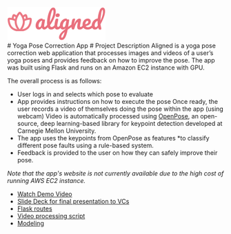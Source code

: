 
<div align="left">
    <img src="code/aligned/app/static/images/logo.svg",style="height:50px;"> 
</div>
# Yoga Pose Correction App
# Project Description
Aligned is a yoga pose correction web application that processes images and videos of a user’s yoga poses and provides feedback on how to improve the pose. The app was built using Flask and runs on an Amazon EC2 instance with GPU.

The overall process is as follows:

* User logs in and selects which pose to evaluate
* App provides instructions on how to execute the pose
Once ready, the user records a video of themselves doing the pose within the app (using webcam)
Video is automatically processed using [OpenPose](https://github.com/CMU-Perceptual-Computing-Lab/openpose), an open-source, deep learning-based library for keypoint detection developed at Carnegie Mellon University.
* The app uses the keypoints from OpenPose as features *to classify different pose faults using a rule-based system.
* Feedback is provided to the user on how they can safely improve their pose.

<i> Note that the app's website is not currently available due to the high cost of running AWS EC2 instance.</i>

* [Watch Demo Video](https://youtu.be/t8HMLYR1-FE)
* [Slide Deck for final presentation to VCs](https://github.com/katjawittfoth/Aligned_Yoga_App/blob/master/Aligned_VC_Presentation_Deck.pdf)
* [Flask routes](https://github.com/katjawittfoth/Aligned_Yoga_App/blob/master/code/aligned/app/routes.py)
* [Video processing script](https://github.com/katjawittfoth/Aligned_Yoga_App/blob/master/code/aligned/process_openpose_user.py)
* [Modeling](https://github.com/katjawittfoth/Aligned_Yoga_App/blob/master/code/aligned/modeling.py)
